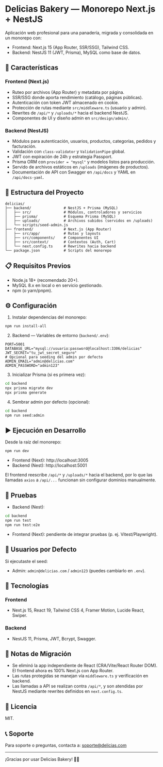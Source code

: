 # Delicias Bakery — Monorepo Next.js + NestJS

Aplicación web profesional para una panadería, migrada y consolidada en un monorepo con:
- Frontend: Next.js 15 (App Router, SSR/SSG), Tailwind CSS.
- Backend: NestJS 11 (JWT, Prisma), MySQL como base de datos.

## 🚀 Características

### Frontend (Next.js)
- Ruteo por archivos (App Router) y metadata por página.
- SSR/SSG donde aporta rendimiento (catálogo, páginas públicas).
- Autenticación con token JWT almacenado en cookie.
- Protección de rutas mediante `src/middleware.ts` (usuario y admin).
- Rewrites de `/api/*` y `/uploads/*` hacia el backend NestJS.
- Componentes de UI y diseño admin en `src/design/admin/`.

### Backend (NestJS)
- Módulos para autenticación, usuarios, productos, categorías, pedidos y facturación.
- Validación con `class-validator` y `ValidationPipe` global.
- JWT con expiración de 24h y estrategia Passport.
- Prisma ORM con `provider = "mysql"` y modelos listos para producción.
- Servido de archivos estáticos en `/uploads` (imágenes de productos).
- Documentación de API con Swagger en `/api/docs` y YAML en `/api/docs-yaml`.

## 📁 Estructura del Proyecto

```
delicias/
├── backend/               # NestJS + Prisma (MySQL)
│   ├── src/               # Módulos, controladores y servicios
│   ├── prisma/            # Esquema Prisma (MySQL)
│   ├── uploads/           # Archivos subidos (servidos en /uploads)
│   └── scripts/seed-admin.js
├── frontend/              # Next.js (App Router)
│   ├── src/app/           # Rutas y layouts
│   ├── src/components/    # Componentes UI
│   ├── src/context/       # Contextos (Auth, Cart)
│   └── next.config.ts     # Rewrites hacia backend
└── package.json           # Scripts del monorepo
```

## 📋 Requisitos Previos

- Node.js 18+ (recomendado 20+).
- MySQL 8.x en local o en servicio gestionado.
- npm (o yarn/pnpm).

## ⚙️ Configuración

1) Instalar dependencias del monorepo:

```bash
npm run install-all
```

2) Backend — Variables de entorno (`backend/.env`):

```env
PORT=5001
DATABASE_URL="mysql://usuario:password@localhost:3306/delicias"
JWT_SECRET="tu_jwt_secret_seguro"
# Opcional para seeding del admin por defecto
ADMIN_EMAIL="admin@delicias.com"
ADMIN_PASSWORD="admin123"
```

3) Inicializar Prisma (si es primera vez):

```bash
cd backend
npx prisma migrate dev
npx prisma generate
```

4) Sembrar admin por defecto (opcional):

```bash
cd backend
npm run seed:admin
```

## ▶️ Ejecución en Desarrollo

Desde la raíz del monorepo:

```bash
npm run dev
```

- Frontend (Next): http://localhost:3005
- Backend (Nest): http://localhost:5001

El frontend reescribe `/api/*` y `/uploads/*` hacia el backend, por lo que las llamadas `axios` a `/api/...` funcionan sin configurar dominios manualmente.

## 🧪 Pruebas

- Backend (Nest):
```bash
cd backend
npm run test
npm run test:e2e
```

- Frontend (Next): pendiente de integrar pruebas (p. ej. Vitest/Playwright).

## 🔐 Usuarios por Defecto

Si ejecutaste el seed:
- Admin: `admin@delicias.com` / `admin123` (puedes cambiarlo en `.env`).

## 🧰 Tecnologías

### Frontend
- Next.js 15, React 19, Tailwind CSS 4, Framer Motion, Lucide React, Swiper.

### Backend
- NestJS 11, Prisma, JWT, Bcrypt, Swagger.

## 📖 Notas de Migración

- Se eliminó la app independiente de React (CRA/Vite/React Router DOM). El frontend ahora es 100% Next.js con App Router.
- Las rutas protegidas se manejan vía `middleware.ts` y verificación en backend.
- Las llamadas a API se realizan contra `/api/*`, y son atendidas por NestJS mediante rewrites definidos en `next.config.ts`.

## 📄 Licencia

MIT.

## 📞 Soporte

Para soporte o preguntas, contacta a: soporte@delicias.com

---

¡Gracias por usar Delicias Bakery! 🥖🧁